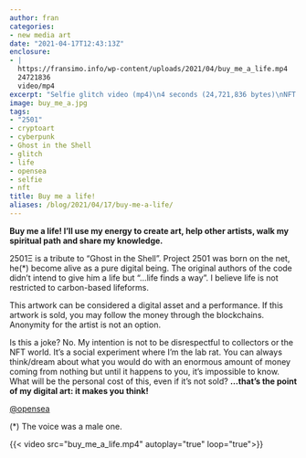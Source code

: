 ```yaml
---
author: fran
categories:
- new media art
date: "2021-04-17T12:43:13Z"
enclosure:
- |
  https://fransimo.info/wp-content/uploads/2021/04/buy_me_a_life.mp4
  24721836
  video/mp4
excerpt: "Selfie glitch video (mp4)\n4 seconds (24,721,836 bytes)\nNFT \n2501Ξ "
image: buy_me_a.jpg
tags:
- "2501"
- cryptoart
- cyberpunk
- Ghost in the Shell
- glitch
- life
- opensea
- selfie
- nft
title: Buy me a life!
aliases: /blog/2021/04/17/buy-me-a-life/
---
```


**Buy me a life! I’ll use my energy to create art, help other artists, walk my spiritual path and share my knowledge.**

2501Ξ is a tribute to “Ghost in the Shell”. Project 2501 was born on the net, he(\*) become alive as a pure digital being. The original authors of the code didn’t intend to give him a life but “…life finds a way”. I believe life is not restricted to carbon-based lifeforms.

This artwork can be considered a digital asset and a performance. If this artwork is sold, you may follow the money through the blockchains. Anonymity for the artist is not an option.

Is this a joke? No. My intention is not to be disrespectful to collectors or the NFT world. It’s a social experiment where I’m the lab rat. You can always think/dream about what you would do with an enormous amount of money coming from nothing but until it happens to you, it’s impossible to know. What will be the personal cost of this, even if it’s not sold? **…that’s the point of my digital art: it makes you think!**

[@opensea](https://opensea.io/assets/0x495f947276749ce646f68ac8c248420045cb7b5e/11780915356901891937150191052604117223978980698243640119023280871775425003521)

(\*) The voice was a male one.

{{< video src="buy_me_a_life.mp4" autoplay="true" loop="true">}}